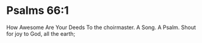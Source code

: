 # Psalms 66:1

How Awesome Are Your Deeds To the choirmaster. A Song. A Psalm. Shout for joy to God, all the earth;

